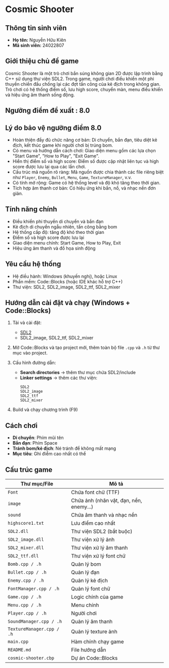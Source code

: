 # Cosmic Shooter

## Thông tin sinh viên

- **Họ tên:** Nguyễn Hữu Kiên  
- **Mã sinh viên:** 24022807

 ## Giới thiệu chủ đề game

Cosmic Shooter là một trò chơi bắn súng không gian 2D được lập trình bằng C++ sử dụng thư viện SDL2. Trong game, người chơi điều khiển một phi thuyền chiến đấu chống lại các đợt tấn công của kẻ địch trong không gian. Trò chơi có hệ thống điểm số, lưu high score, chuyển màn, menu điều khiển và hiệu ứng âm thanh sống động.


## Ngưỡng điểm đề xuất : 8.0


## Lý do bảo vệ ngưỡng điểm 8.0 

- Hoàn thiện đầy đủ chức năng cơ bản: Di chuyển, bắn đạn, tiêu diệt kẻ địch, kết thúc game khi người chơi bị trúng bom.
- Có menu và hướng dẫn cách chơi: Giao diện menu gồm các lựa chọn "Start Game", "How to Play", "Exit Game".
- Hiển thị điểm số và high score: Điểm số được cập nhật liên tục và high score được lưu lại qua các lần chơi.
- Cấu trúc mã nguồn rõ ràng: Mã nguồn được chia thành các file riêng biệt như `Player`, `Enemy`, `Bullet`, `Menu`, `Game`, `TextureManager`, v.v.
- Có tính mở rộng: Game có hệ thống level và độ khó tăng theo thời gian.
- Tích hợp âm thanh cơ bản: Có hiệu ứng khi bắn, nổ, và nhạc nền đơn giản.


## Tính năng chính

- Điều khiển phi thuyền di chuyển và bắn đạn
- Kẻ địch di chuyển ngẫu nhiên, tấn công bằng bom 
- Hệ thống cấp độ: tăng độ khó theo thời gian
- Điểm số và high score được lưu lại
- Giao diện menu chính: Start Game, How to Play, Exit
- Hiệu ứng âm thanh và đồ họa sinh động

## Yêu cầu hệ thống

- Hệ điều hành: Windows (khuyến nghị), hoặc Linux
- Phần mềm: Code::Blocks (hoặc IDE khác hỗ trợ C++)
- Thư viện: SDL2, SDL2_image, SDL2_ttf, SDL2_mixer

## Hướng dẫn cài đặt và chạy (Windows + Code::Blocks)

1. Tải và cài đặt:
   - [SDL2](https://www.libsdl.org/)
   - SDL2_image, SDL2_ttf, SDL2_mixer

2. Mở Code::Blocks và tạo project mới, thêm toàn bộ file `.cpp` và `.h` từ thư mục vào project.

3. Cấu hình đường dẫn:
   - **Search directories** → thêm thư mục chứa SDL2/include
   - **Linker settings** → thêm các thư viện:
     ```
     SDL2
     SDL2_image
     SDL2_ttf
     SDL2_mixer
     ```

4. Build và chạy chương trình (F9)

## Cách chơi

- **Di chuyển**: Phím mũi tên
- **Bắn đạn**: Phím Space
- **Tránh bom/kẻ địch**: Né tránh để không mất mạng
- **Mục tiêu**: Ghi điểm cao nhất có thể

## Cấu trúc game

| Thư mục/File               | Mô tả                        |
|----------------------------|------------------------------|
| `Font `                    | Chứa font chữ (TTF)          |
| `image `                   | Chứa ảnh (nhân vật, đạn, nền, enemy...) |
| `sound `                   | Chứa âm thanh và nhạc nền    |
| `highscore1.txt`           | Lưu điểm cao nhất            |
| `SDL2.dll`                 | Thư viện SDL2 (bắt buộc)     |
| `SDL2_image.dll`           | Thư viện xử lý ảnh           |
| `SDL2_mixer.dll`           | Thư viện xử lý âm thanh      |
| `SDL2_ttf.dll`             | Thư viện xử lý font chữ      |
| `Bomb.cpp / .h`            | Quản lý bom                  |
| `Bullet.cpp / .h`          | Quản lý đạn                  |
| `Enemy.cpp / .h`           | Quản lý kẻ địch              |
| `FontManager.cpp / .h`     | Quản lý font chữ             |
| `Game.cpp / .h`            | Logic chính của game        |
| `Menu.cpp / .h`            | Menu chính                   |
| `Player.cpp / .h`          | Người chơi                   |
| `SoundManager.cpp / .h`    | Quản lý âm thanh             |
| `TextureManager.cpp / .h`  | Quản lý texture ảnh         |
| `main.cpp`                 | Hàm chính chạy game          |
| `README.md`                | File hướng dẫn               |
| `cosmic-shooter.cbp`       | Dự án Code::Blocks           |
